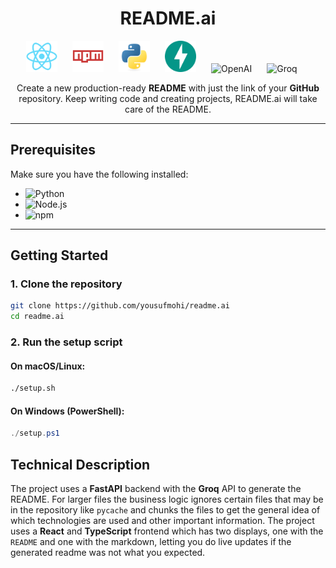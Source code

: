 <div align="center">

# README.ai

<p align="">
  <img src="https://raw.githubusercontent.com/devicons/devicon/master/icons/react/react-original.svg" alt="React" width="50" height="50" style="margin-right: 20px;" />
  <img src="https://raw.githubusercontent.com/devicons/devicon/master/icons/npm/npm-original-wordmark.svg" alt="npm" width="50" height="50" style="margin-right: 20px;" />
  <img src="https://raw.githubusercontent.com/devicons/devicon/master/icons/python/python-original.svg" alt="Python" width="50" height="50" style="margin-right: 20px;" />
  <img src="https://raw.githubusercontent.com/devicons/devicon/master/icons/fastapi/fastapi-original.svg" alt="FastAPI" width="50" height="50" style="margin-right: 20px;" />
  <img src="https://seeklogo.com/images/O/openai-logo-8B9BFEDC26-seeklogo.com.png" alt="OpenAI" width="50" height="50" style="margin-right: 20px;" />
  <img src="https://avatars.githubusercontent.com/u/140009580?s=200&v=4" alt="Groq" width="50" height="50" style="margin-right: 20px;" />
</p>

Create a new production-ready **README** with just the link of your **GitHub** repository. Keep writing code and creating projects, README.ai will take care of the README.

</div>


---

## Prerequisites

Make sure you have the following installed:

- ![Python](https://img.shields.io/badge/Python-3.9%2B-blue?logo=python&logoColor=white)
- ![Node.js](https://img.shields.io/badge/Node.js-LTS-green?logo=node.js&logoColor=white)
- ![npm](https://img.shields.io/badge/npm-v9+-CB3837?logo=npm&logoColor=white)

---

## Getting Started

### 1. Clone the repository

```bash
git clone https://github.com/yousufmohi/readme.ai
cd readme.ai
````

### 2. Run the setup script

#### On macOS/Linux:

```bash
./setup.sh
```

#### On Windows (PowerShell):

```powershell
./setup.ps1
```

## Technical Description

The project uses a **FastAPI** backend with the **Groq** API to generate the README. For larger files the business logic ignores certain files that may be in the repository like ```pycache``` and chunks the files to get the general idea of which technologies are used and other important information. The project uses a **React** and **TypeScript** frontend which has two displays, one with the ```README``` and one with the markdown, letting you do live updates if the generated readme was not what you expected.






